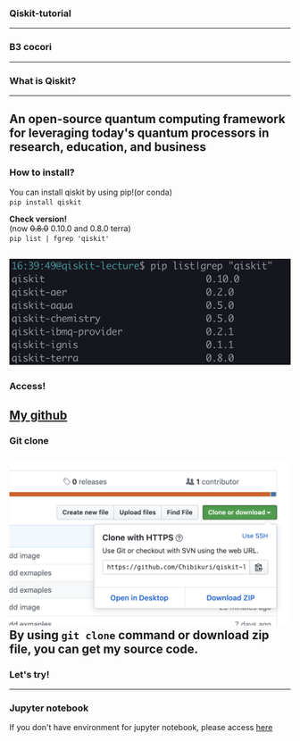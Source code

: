 ### Qiskit-tutorial

___

### B3 cocori

---

### What is Qiskit?
___
An open-source quantum computing framework for leveraging today's quantum processors in research, education, and business 
---
### How to install?
You can install qiskit by using pip!(or conda)  
`pip install qiskit`  

**Check version!**  
(now ~~0.8.0~~ 0.10.0 and 0.8.0 terra)  
`pip list | fgrep 'qiskit'`  

![pipcheck](./image/qiskitversion.png)
---
### Access!
[My github](https://github.com/Chibikuri/qiskit-lecture)  
---
### Git clone
![gitclone](./image/gitclone.png)
By using `git clone` command or download zip file, you can get my source code.
---
### Let's try!

---

### Jupyter notebook
If you don't have environment for jupyter notebook, please access [here](https://colab.research.google.com/github/Chibikuri/qiskit-lecture/blob/master/src/simulators.ipynb)
